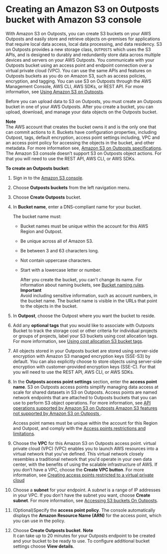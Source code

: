 # Creating an Amazon S3 on Outposts bucket with Amazon S3 console<a name="s3-outposts-create-bucket"></a>

With Amazon S3 on Outposts, you can create S3 buckets on your AWS Outposts and easily store and retrieve objects on\-premises for applications that require local data access, local data processing, and data residency\. S3 on Outposts provides a new storage class, `OUTPOSTS` which uses the S3 APIs, and is designed to durably and redundantly store data across multiple devices and servers on your AWS Outposts\. You communicate with your Outposts bucket using an access point and endpoint connection over a virtual private cloud \(VPC\)\. You can use the same APIs and features on Outposts buckets as you do on Amazon S3, such as access policies, encryption, and tagging\. You can use S3 on Outposts through the AWS Management Console, AWS CLI, AWS SDKs, or REST API\. For more information, see [Using Amazon S3 on Outposts](S3onOutposts.md)\.

Before you can upload data to S3 on Outposts, you must create an Outposts bucket in one of your AWS Outposts\. After you create a bucket, you can upload, download, and manage your data objects on the Outposts bucket\.

**Note**  
The AWS account that creates the bucket owns it and is the only one that can commit actions to it\. Buckets have configuration properties, including Outpost, tags, default encryption, access point settings including, VPC and an access point policy for accessing the objects in the bucket, and other metadata\. For more information see, [Amazon S3 on Outposts specifications](S3OnOutpostsRestrictionsLimitations.md#S3OnOutpostsSpecifications)\.  
The Amazon S3 console doesn’t support S3 on Outposts object actions\. For that you will need to use the REST API, AWS CLI, or AWS SDKs\.



**To create an Outposts bucket:**

1. Sign in to the [Amazon S3 console](https://console.aws.amazon.com/s3)\.

1. Choose **Outposts buckets** from the left navigation menu\.

1. Choose **Create Outposts** bucket\.

1. In **Bucket name**, enter a DNS\-compliant name for your bucket\.

   The bucket name must:
   + Bucket names must be unique within the account for this AWS Region and Outpost\.
   + Be unique across all of Amazon S3\.
   + Be between 3 and 63 characters long\.
   + Not contain uppercase characters\.
   + Start with a lowercase letter or number\.

     After you create the bucket, you can't change its name\. For information about naming buckets, see [Bucket naming rules](bucketnamingrules.md)\.
**Important**  
Avoid including sensitive information, such as account numbers, in the bucket name\. The bucket name is visible in the URLs that point to the objects in the bucket\.

1. In **Outpost**, choose the Outpost where you want the bucket to reside\. 

1. Add any **optional tags** that you would like to associate with Outposts Bucket to track the storage cost or other criteria for individual projects or groups of projects, label your S3 buckets using cost allocation tags\. For more information, see [Using cost allocation S3 bucket tags](CostAllocTagging.md)\.

1. All objects stored in your Outposts bucket are stored using server\-side encryption with Amazon S3 managed encryption keys \(SSE\-S3\) by default\. You can also explicitly choose to store objects using server\-side encryption with customer\-provided encryption keys \(SSE\-C\)\. For that you will need to use the REST API, AWS CLI, or AWS SDKs\.

1. In the **Outposts access point settings** section, enter the **access point name**\. S3 on Outposts access points simplify managing data access at scale for shared datasets in S3 on Outposts\. Access points are named network endpoints that are attached to Outposts buckets that you can use to perform S3 object operations\. For more information, see [API operations supported by Amazon S3 on Outposts Amazon S3 features not supported by Amazon S3 on Outposts ](S3OnOutpostsRestrictionsLimitations.md#S3OnOutpostsAPILimitations)\. 

   Access point names must be unique within the account for this Region and Outpost, and comply with the [Access points restrictions and limitations](access-points-restrictions-limitations.md)\.

1. Choose the **VPC** for this Amazon S3 on Outposts access point\. virtual private cloud \(VPC\) \(VPC\) enables you to launch AWS resources into a virtual network that you've defined\. This virtual network closely resembles a traditional network that you'd operate in your own data center, with the benefits of using the scalable infrastructure of AWS\. If you don’t have a VPC, choose the **Create VPC button**\. For more information, see [Creating access points restricted to a virtual private cloud](access-points-vpc.md)

1. Choose a **subnet** for your endpoint\. A *subnet* is a range of IP addresses in your VPC\. If you don't have the subnet you want, choose **Create subnet**\. For more information, see [Accessing S3 buckets On Outposts](https://docs.aws.amazon.com/AWSEC2/latest/UserGuide/ec2-security-groups.html)\. 

1. \(Optional\)Specify the **access point policy**\. The console automatically displays the **Amazon Resource Name \(ARN\)** for the access point, which you can use in the policy\.

1. Choose **Create Outposts bucket**\.
**Note**  
It can take up to 20 minutes for your Outposts endpoint to be created and your bucket to be ready to use\. To configure additional bucket settings choose **View details**\.